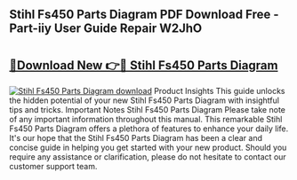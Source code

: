 ## Stihl Fs450 Parts Diagram PDF Download Free - Part-iiy User Guide Repair W2JhO

# <h2><a href="http://dfjuk2j.blite.top/?on=Stihl+Fs450+Parts+Diagram">🔗Download New 👉🔴 Stihl Fs450 Parts Diagram</a></h2>

[![Stihl Fs450 Parts Diagram download](https://i.imgur.com/lujVjoI.png)](http://dfjuk2j.blite.top/?on=Stihl+Fs450+Parts+Diagram)
Product Insights This guide unlocks the hidden potential of your new Stihl Fs450 Parts Diagram with insightful tips and tricks. Important Notes Stihl Fs450 Parts Diagram Please take note of any important information throughout this manual. This remarkable Stihl Fs450 Parts Diagram offers a plethora of features to enhance your daily life. It's our hope that the Stihl Fs450 Parts Diagram has been a clear and concise guide in helping you get started with your new product. Should you require any assistance or clarification, please do not hesitate to contact our customer support team.
